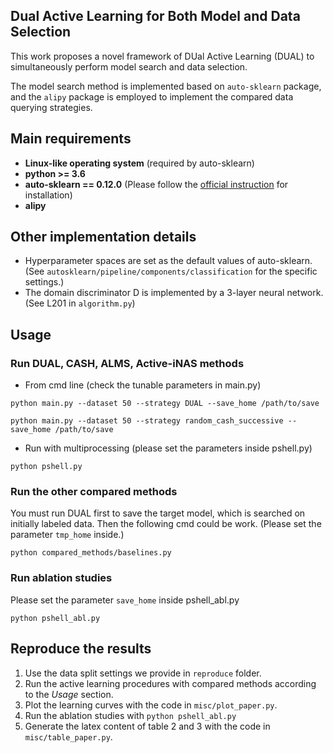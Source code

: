 ## Dual Active Learning for Both Model and Data Selection

This work proposes a novel framework of DUal Active Learning (DUAL) to simultaneously perform model search and data selection.

The model search method is implemented based on `auto-sklearn` package, and the `alipy` package is employed to implement the compared data querying strategies.

## Main requirements

* **Linux-like operating system** (required by auto-sklearn)
* **python >= 3.6**
* **auto-sklearn == 0.12.0** (Please follow the [official instruction](https://automl.github.io/auto-sklearn/master/installation.html) for installation)
* **alipy**

## Other implementation details

* Hyperparameter spaces are set as the default values of auto-sklearn. (See `autosklearn/pipeline/components/classification` for the specific settings.)
* The domain discriminator D is implemented by a 3-layer neural network. (See L201 in `algorithm.py`)

## Usage
### Run DUAL, CASH, ALMS, Active-iNAS methods

* From cmd line (check the tunable parameters in main.py)
```
python main.py --dataset 50 --strategy DUAL --save_home /path/to/save
```
```
python main.py --dataset 50 --strategy random_cash_successive --save_home /path/to/save
```

* Run with multiprocessing (please set the parameters inside pshell.py)

```
python pshell.py
```


### Run the other compared methods

You must run DUAL first to save the target model, which is searched on initially labeled data. Then the following cmd could be work. (Please set the parameter `tmp_home` inside.)

```
python compared_methods/baselines.py
```

### Run ablation studies

Please set the parameter `save_home` inside pshell_abl.py

```
python pshell_abl.py
```

## Reproduce the results

1. Use the data split settings we provide in `reproduce` folder.
2. Run the active learning procedures with compared methods according to the *Usage* section.
3. Plot the learning curves with the code in `misc/plot_paper.py`.
4. Run the ablation studies with `python pshell_abl.py`
5. Generate the latex content of table 2 and 3 with the code in `misc/table_paper.py`.


